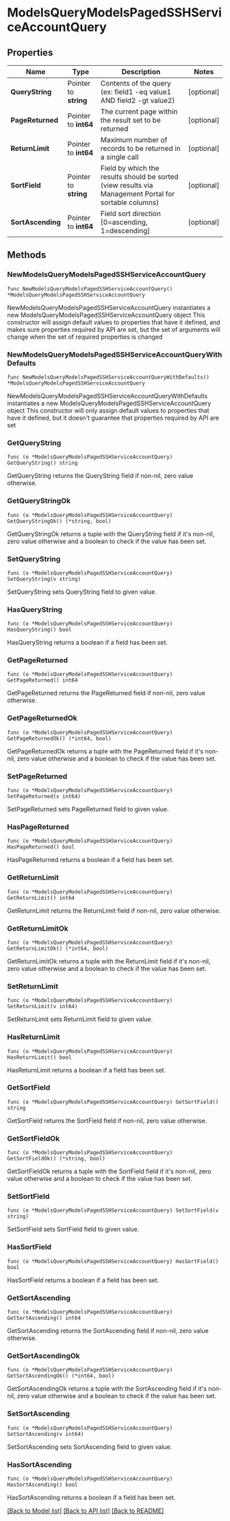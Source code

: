 # ModelsQueryModelsPagedSSHServiceAccountQuery

## Properties

Name | Type | Description | Notes
------------ | ------------- | ------------- | -------------
**QueryString** | Pointer to **string** | Contents of the query (ex: field1 -eq value1 AND field2 -gt value2) | [optional] 
**PageReturned** | Pointer to **int64** | The current page within the result set to be returned | [optional] 
**ReturnLimit** | Pointer to **int64** | Maximum number of records to be returned in a single call | [optional] 
**SortField** | Pointer to **string** | Field by which the results should be sorted (view results via Management Portal for sortable columns) | [optional] 
**SortAscending** | Pointer to **int64** | Field sort direction [0&#x3D;ascending, 1&#x3D;descending] | [optional] 

## Methods

### NewModelsQueryModelsPagedSSHServiceAccountQuery

`func NewModelsQueryModelsPagedSSHServiceAccountQuery() *ModelsQueryModelsPagedSSHServiceAccountQuery`

NewModelsQueryModelsPagedSSHServiceAccountQuery instantiates a new ModelsQueryModelsPagedSSHServiceAccountQuery object
This constructor will assign default values to properties that have it defined,
and makes sure properties required by API are set, but the set of arguments
will change when the set of required properties is changed

### NewModelsQueryModelsPagedSSHServiceAccountQueryWithDefaults

`func NewModelsQueryModelsPagedSSHServiceAccountQueryWithDefaults() *ModelsQueryModelsPagedSSHServiceAccountQuery`

NewModelsQueryModelsPagedSSHServiceAccountQueryWithDefaults instantiates a new ModelsQueryModelsPagedSSHServiceAccountQuery object
This constructor will only assign default values to properties that have it defined,
but it doesn't guarantee that properties required by API are set

### GetQueryString

`func (o *ModelsQueryModelsPagedSSHServiceAccountQuery) GetQueryString() string`

GetQueryString returns the QueryString field if non-nil, zero value otherwise.

### GetQueryStringOk

`func (o *ModelsQueryModelsPagedSSHServiceAccountQuery) GetQueryStringOk() (*string, bool)`

GetQueryStringOk returns a tuple with the QueryString field if it's non-nil, zero value otherwise
and a boolean to check if the value has been set.

### SetQueryString

`func (o *ModelsQueryModelsPagedSSHServiceAccountQuery) SetQueryString(v string)`

SetQueryString sets QueryString field to given value.

### HasQueryString

`func (o *ModelsQueryModelsPagedSSHServiceAccountQuery) HasQueryString() bool`

HasQueryString returns a boolean if a field has been set.

### GetPageReturned

`func (o *ModelsQueryModelsPagedSSHServiceAccountQuery) GetPageReturned() int64`

GetPageReturned returns the PageReturned field if non-nil, zero value otherwise.

### GetPageReturnedOk

`func (o *ModelsQueryModelsPagedSSHServiceAccountQuery) GetPageReturnedOk() (*int64, bool)`

GetPageReturnedOk returns a tuple with the PageReturned field if it's non-nil, zero value otherwise
and a boolean to check if the value has been set.

### SetPageReturned

`func (o *ModelsQueryModelsPagedSSHServiceAccountQuery) SetPageReturned(v int64)`

SetPageReturned sets PageReturned field to given value.

### HasPageReturned

`func (o *ModelsQueryModelsPagedSSHServiceAccountQuery) HasPageReturned() bool`

HasPageReturned returns a boolean if a field has been set.

### GetReturnLimit

`func (o *ModelsQueryModelsPagedSSHServiceAccountQuery) GetReturnLimit() int64`

GetReturnLimit returns the ReturnLimit field if non-nil, zero value otherwise.

### GetReturnLimitOk

`func (o *ModelsQueryModelsPagedSSHServiceAccountQuery) GetReturnLimitOk() (*int64, bool)`

GetReturnLimitOk returns a tuple with the ReturnLimit field if it's non-nil, zero value otherwise
and a boolean to check if the value has been set.

### SetReturnLimit

`func (o *ModelsQueryModelsPagedSSHServiceAccountQuery) SetReturnLimit(v int64)`

SetReturnLimit sets ReturnLimit field to given value.

### HasReturnLimit

`func (o *ModelsQueryModelsPagedSSHServiceAccountQuery) HasReturnLimit() bool`

HasReturnLimit returns a boolean if a field has been set.

### GetSortField

`func (o *ModelsQueryModelsPagedSSHServiceAccountQuery) GetSortField() string`

GetSortField returns the SortField field if non-nil, zero value otherwise.

### GetSortFieldOk

`func (o *ModelsQueryModelsPagedSSHServiceAccountQuery) GetSortFieldOk() (*string, bool)`

GetSortFieldOk returns a tuple with the SortField field if it's non-nil, zero value otherwise
and a boolean to check if the value has been set.

### SetSortField

`func (o *ModelsQueryModelsPagedSSHServiceAccountQuery) SetSortField(v string)`

SetSortField sets SortField field to given value.

### HasSortField

`func (o *ModelsQueryModelsPagedSSHServiceAccountQuery) HasSortField() bool`

HasSortField returns a boolean if a field has been set.

### GetSortAscending

`func (o *ModelsQueryModelsPagedSSHServiceAccountQuery) GetSortAscending() int64`

GetSortAscending returns the SortAscending field if non-nil, zero value otherwise.

### GetSortAscendingOk

`func (o *ModelsQueryModelsPagedSSHServiceAccountQuery) GetSortAscendingOk() (*int64, bool)`

GetSortAscendingOk returns a tuple with the SortAscending field if it's non-nil, zero value otherwise
and a boolean to check if the value has been set.

### SetSortAscending

`func (o *ModelsQueryModelsPagedSSHServiceAccountQuery) SetSortAscending(v int64)`

SetSortAscending sets SortAscending field to given value.

### HasSortAscending

`func (o *ModelsQueryModelsPagedSSHServiceAccountQuery) HasSortAscending() bool`

HasSortAscending returns a boolean if a field has been set.


[[Back to Model list]](../README.md#documentation-for-models) [[Back to API list]](../README.md#documentation-for-api-endpoints) [[Back to README]](../README.md)


